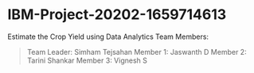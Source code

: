 # IBM-Project-20202-1659714613
Estimate the Crop Yield using Data Analytics
Team Members:

  >Team Leader: Simham Tejsahan
  >Member 1: Jaswanth D
  >Member 2: Tarini Shankar
  >Member 3: Vignesh S
